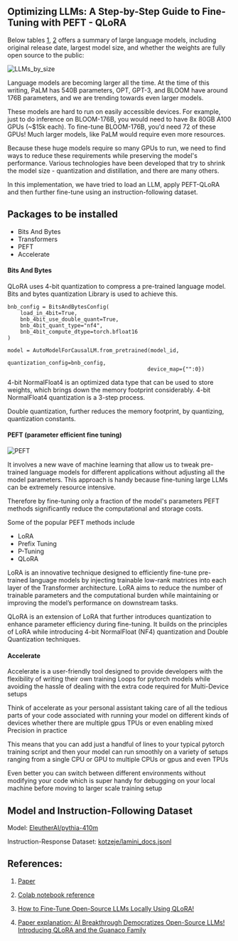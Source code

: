 ## Optimizing LLMs: A Step-by-Step Guide to Fine-Tuning with PEFT - QLoRA

Below tables [1](https://huggingface.co/blog/assets/96_hf_bitsandbytes_integration/LLM3.png), [2](https://www.oreilly.com/library/view/generative-deep-learning/9781098134174/) offers a summary of large language models, including original release date, largest model size, and whether the weights are fully open source to the public:

![LLMs_by_size](https://github.com/ra9hur/PEFT-Fine-Tuning/assets/17127066/94c0ded6-6a69-4658-80b5-6ce677bd6b84)

Language models are becoming larger all the time. At the time of this writing, PaLM has 540B parameters, OPT, GPT-3, and BLOOM have around 176B parameters, and we are trending towards even larger models.

These models are hard to run on easily accessible devices. For example, just to do inference on BLOOM-176B, you would need to have 8x 80GB A100 GPUs (~$15k each). To fine-tune BLOOM-176B, you'd need 72 of these GPUs! Much larger models, like PaLM would require even more resources.

Because these huge models require so many GPUs to run, we need to find ways to reduce these requirements while preserving the model's performance. Various technologies have been developed that try to shrink the model size - quantization and distillation, and there are many others.

In this implementation, we have tried to load an LLM, apply PEFT-QLoRA and then further fine-tune using an instruction-following dataset.

## Packages to be installed

- Bits And Bytes
- Transformers
- PEFT
- Accelerate

#### Bits And Bytes

QLoRA uses 4-bit quantization to compress a pre-trained language model. Bits and bytes quantization Library is used to achieve this.

    bnb_config = BitsAndBytesConfig(
        load_in_4bit=True,
        bnb_4bit_use_double_quant=True,
        bnb_4bit_quant_type="nf4",
        bnb_4bit_compute_dtype=torch.bfloat16
    )

    model = AutoModelForCausalLM.from_pretrained(model_id, 
                                                quantization_config=bnb_config, 
                                                device_map={"":0})


4-bit NormalFloat4 is an optimized data type that can be used to store weights, which brings down the memory footprint considerably. 4-bit NormalFloat4 quantization is a 3-step process.

Double quantization, further reduces the memory footprint, by quantizing, quantization constants.


#### PEFT (parameter efficient fine tuning)

![PEFT](https://github.com/ra9hur/PEFT-Fine-Tuning/assets/17127066/0c37623b-f4c4-4c77-92b6-4cd1fe2eaa81)

It involves a new wave of machine learning that allow us to tweak pre-trained language models for different applications without adjusting all the model parameters. This approach is handy because fine-tuning large LLMs can be extremely resource intensive.

Therefore by fine-tuning only a fraction of the model's parameters PEFT methods significantly reduce the computational and storage costs.

Some of the popular PEFT methods include 
- LoRA
- Prefix Tuning
- P-Tuning
- QLoRA

LoRA is an innovative technique designed to efficiently fine-tune pre-trained language models by injecting trainable low-rank matrices into each layer of the Transformer architecture. LoRA aims to reduce the number of trainable parameters and the computational burden while maintaining or improving the model’s performance on downstream tasks.

QLoRA is an extension of LoRA that further introduces quantization to enhance parameter efficiency during fine-tuning. It builds on the principles of LoRA while introducing 4-bit NormalFloat (NF4) quantization and Double Quantization techniques.


#### Accelerate

Accelerate is a user-friendly tool designed to provide developers with the flexibility of writing their own training Loops for pytorch models while avoiding the hassle of dealing with the extra code required
for Multi-Device setups 

Think of accelerate as your personal assistant taking care of all the tedious parts of your code associated with running your model on different kinds of devices whether there are multiple gpus TPUs or even enabling mixed Precision in practice 

This means that you can add just a handful of lines to your typical pytorch training script and then your model can run smoothly on a variety of setups ranging from a single CPU or GPU to multiple CPUs or  gpus and even TPUs

Even better you can switch between different environments without modifying your code which is super handy for debugging on your local machine before moving to larger scale training setup


## Model and Instruction-Following Dataset

Model: [EleutherAI/pythia-410m](https://huggingface.co/EleutherAI/pythia-410m)

Instruction-Response Dataset: [kotzeje/lamini_docs.jsonl](https://huggingface.co/datasets/kotzeje/lamini_docs.jsonl)

## References:

1. [Paper](https://arxiv.org/pdf/2305.14314.pdf)

2. [Colab notebook reference](https://colab.research.google.com/drive/1Vvju5kOyBsDr7RX_YAvp6ZsSOoSMjhKD?usp=sharing)

3. [How to Fine-Tune Open-Source LLMs Locally Using QLoRA!](https://www.youtube.com/watch?v=2bkrL2ZcOiM)

4. [Paper explanation: AI Breakthrough Democratizes Open-Source LLMs! Introducing QLoRA and the Guanaco Family](https://www.youtube.com/watch?v=n90tKMDQUaY)